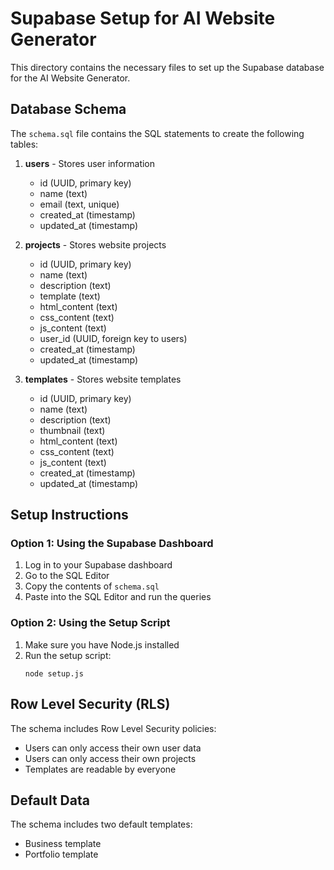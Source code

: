 # Supabase Setup for AI Website Generator

This directory contains the necessary files to set up the Supabase database for the AI Website Generator.

## Database Schema

The `schema.sql` file contains the SQL statements to create the following tables:

1. **users** - Stores user information
   - id (UUID, primary key)
   - name (text)
   - email (text, unique)
   - created_at (timestamp)
   - updated_at (timestamp)

2. **projects** - Stores website projects
   - id (UUID, primary key)
   - name (text)
   - description (text)
   - template (text)
   - html_content (text)
   - css_content (text)
   - js_content (text)
   - user_id (UUID, foreign key to users)
   - created_at (timestamp)
   - updated_at (timestamp)

3. **templates** - Stores website templates
   - id (UUID, primary key)
   - name (text)
   - description (text)
   - thumbnail (text)
   - html_content (text)
   - css_content (text)
   - js_content (text)
   - created_at (timestamp)
   - updated_at (timestamp)

## Setup Instructions

### Option 1: Using the Supabase Dashboard

1. Log in to your Supabase dashboard
2. Go to the SQL Editor
3. Copy the contents of `schema.sql`
4. Paste into the SQL Editor and run the queries

### Option 2: Using the Setup Script

1. Make sure you have Node.js installed
2. Run the setup script:
   ```
   node setup.js
   ```

## Row Level Security (RLS)

The schema includes Row Level Security policies:

- Users can only access their own user data
- Users can only access their own projects
- Templates are readable by everyone

## Default Data

The schema includes two default templates:
- Business template
- Portfolio template